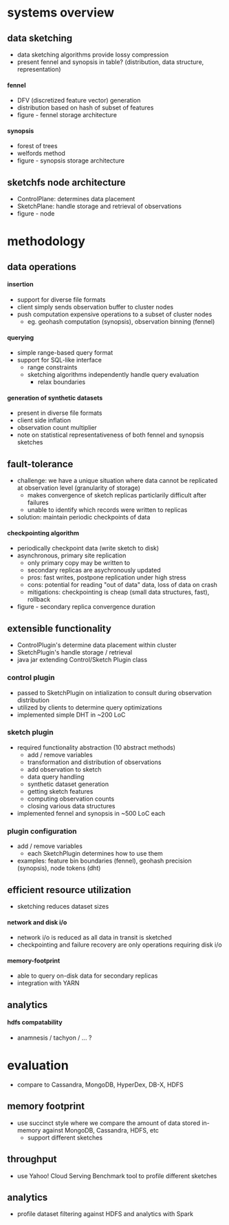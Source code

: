# systems overview
## data sketching
- data sketching algorithms provide lossy compression
- present fennel and synopsis in table? (distribution, data structure, representation)
#### fennel
- DFV (discretized feature vector) generation
- distribution based on hash of subset of features
- figure - fennel storage architecture
#### synopsis
- forest of trees
- welfords method
- figure - synopsis storage architecture

## sketchfs node architecture
- ControlPlane: determines data placement
- SketchPlane: handle storage and retrieval of observations
- figure - node


# methodology
## data operations
#### insertion
- support for diverse file formats
- client simply sends observation buffer to cluster nodes
- push computation expensive operations to a subset of cluster nodes
    - eg. geohash computation (synopsis), observation binning (fennel)
#### querying
- simple range-based query format
- support for SQL-like interface
    - range constraints
    - sketching algorithms independently handle query evaluation 
        - relax boundaries
#### generation of synthetic datasets
- present in diverse file formats
- client side inflation
- observation count multiplier
- note on statistical representativeness of both fennel and synopsis sketches

## fault-tolerance
- challenge: we have a unique situation where data cannot be replicated at observation level (granularity of storage)
    - makes convergence of sketch replicas particlarily difficult after failures
    - unable to identify which records were written to replicas
- solution: maintain periodic checkpoints of data
#### checkpointing algorithm
- periodically checkpoint data (write sketch to disk)
- asynchronous, primary site replication
    - only primary copy may be written to
    - secondary replicas are asychronously updated
    - pros: fast writes, postpone replication under high stress
    - cons: potential for reading "out of data" data, loss of data on crash
    - mitigations: checkpointing is cheap (small data structures, fast), rollback
- figure - secondary replica convergence duration

## extensible functionality
- ControlPlugin's determine data placement within cluster
- SketchPlugin's handle storage / retrieval
- java jar extending Control/Sketch Plugin class
### control plugin
- passed to SketchPlugin on intialization to consult during observation distribution
- utilized by clients to determine query optimizations
- implemented simple DHT in ~200 LoC
### sketch plugin
- required functionality abstraction (10 abstract methods)
    - add / remove variables
    - transformation and distribution of observations
    - add observation to sketch
    - data query handling
    - synthetic dataset generation
    - getting sketch features
    - computing observation counts
    - closing various data structures
- implemented fennel and synopsis in ~500 LoC each
### plugin configuration
- add / remove variables
    - each SketchPlugin determines how to use them
- examples: feature bin boundaries (fennel), geohash precision (synopsis), node tokens (dht)

## efficient resource utilization
- sketching reduces dataset sizes
#### network and disk i/o
- network i/o is reduced as all data in transit is sketched
- checkpointing and failure recovery are only operations requiring disk i/o
#### memory-footprint
- able to query on-disk data for secondary replicas
- integration with YARN

## analytics
#### hdfs compatability
- anamnesis / tachyon / ... ?


# evaluation
- compare to Cassandra, MongoDB, HyperDex, DB-X, HDFS
## memory footprint
- use succinct style where we compare the amount of data stored in-memory against MongoDB, Cassandra, HDFS, etc
    - support different sketches
## throughput
- use Yahoo! Cloud Serving Benchmark tool to profile different sketches
## analytics
- profile dataset filtering against HDFS and analytics with Spark
